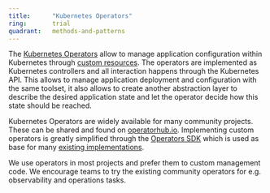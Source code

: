 ```yaml
---
title:      "Kubernetes Operators"
ring:       trial
quadrant:   methods-and-patterns
---
```


The [Kubernetes Operators](https://kubernetes.io/docs/concepts/extend-kubernetes/operator/) allow to manage application configuration within Kubernetes through [custom resources](https://kubernetes.io/docs/concepts/extend-kubernetes/api-extension/custom-resources/).
The operators are implemented as Kubernetes controllers and all interaction happens through the Kubernetes API.
This allows to manage application deployment and configuration with the same toolset, it also allows to create another abstraction layer to describe the desired application state and let the operator decide how this state should be reached.

Kubernetes Operators are widely available for many community projects.
These can be shared and found on [operatorhub.io](https://operatorhub.io/).
Implementing custom operators is greatly simplified through the [Operators SDK](https://sdk.operatorframework.io/) which is used as base for many [existing implementations](https://github.com/operator-framework/awesome-operators).

We use operators in most projects and prefer them to custom management code.
We encourage teams to try the existing community operators for e.g. observability and operations tasks.